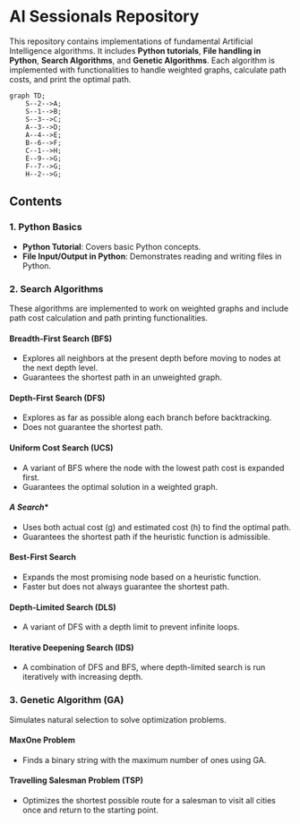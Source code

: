 # AI Sessionals Repository

This repository contains implementations of fundamental Artificial Intelligence algorithms. It includes **Python tutorials**, **File handling in Python**, **Search Algorithms**, and **Genetic Algorithms**. Each algorithm is implemented with functionalities to handle weighted graphs, calculate path costs, and print the optimal path.

```mermaid
graph TD;
    S--2-->A;
    S--1-->B;
    S--3-->C;
    A--3-->D;
    A--4-->E;
    B--6-->F;
    C--1-->H;
    E--9-->G;
    F--7-->G;
    H--2-->G;
```

## Contents

### 1. Python Basics
- **Python Tutorial**: Covers basic Python concepts.
- **File Input/Output in Python**: Demonstrates reading and writing files in Python.

### 2. Search Algorithms
These algorithms are implemented to work on weighted graphs and include path cost calculation and path printing functionalities.

#### **Breadth-First Search (BFS)**
- Explores all neighbors at the present depth before moving to nodes at the next depth level.
- Guarantees the shortest path in an unweighted graph.

#### **Depth-First Search (DFS)**
- Explores as far as possible along each branch before backtracking.
- Does not guarantee the shortest path.

#### **Uniform Cost Search (UCS)**
- A variant of BFS where the node with the lowest path cost is expanded first.
- Guarantees the optimal solution in a weighted graph.

#### **A* Search**
- Uses both actual cost (g) and estimated cost (h) to find the optimal path.
- Guarantees the shortest path if the heuristic function is admissible.

#### **Best-First Search**
- Expands the most promising node based on a heuristic function.
- Faster but does not always guarantee the shortest path.

#### **Depth-Limited Search (DLS)**
- A variant of DFS with a depth limit to prevent infinite loops.

#### **Iterative Deepening Search (IDS)**
- A combination of DFS and BFS, where depth-limited search is run iteratively with increasing depth.

### 3. Genetic Algorithm (GA)
Simulates natural selection to solve optimization problems.

#### **MaxOne Problem**
- Finds a binary string with the maximum number of ones using GA.

#### **Travelling Salesman Problem (TSP)**
- Optimizes the shortest possible route for a salesman to visit all cities once and return to the starting point.



